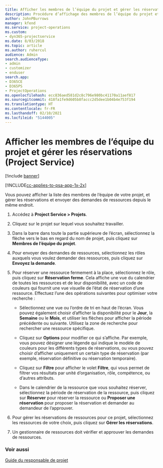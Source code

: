 ```yaml
---
title: Afficher les membres de l’équipe du projet et gérer les réservations
description: Procédure d’affichage des membres de l’équipe du projet et de gestion des réservations dans Project Service
author: JohnPBurrows
manager: kfend
ms.service: project-operations
ms.custom:
- dyn365-projectservice
ms.date: 8/03/2018
ms.topic: article
ms.author: ruhercul
audience: Admin
search.audienceType:
- admin
- customizer
- enduser
search.app:
- D365CE
- D365PS
- ProjectOperations
ms.openlocfilehash: ecc836aed581d2c8c796e980bc41170a11aef817
ms.sourcegitcommit: 418fa1fe9d605b8faccc2d5dee1b04b4e753f194
ms.translationtype: HT
ms.contentlocale: fr-FR
ms.lasthandoff: 02/10/2021
ms.locfileid: "5144005"
---
```

# <a name="view-project-team-members-and-manage-bookings-project-service"></a>Afficher les membres de l’équipe du projet et gérer les réservations (Project Service)

[!include [banner](../includes/psa-now-project-operations.md)]

[!INCLUDE[cc-applies-to-psa-app-1x-2x](../includes/cc-applies-to-psa-app-1x-2x.md)]

Vous pouvez afficher la liste des membres de l’équipe de votre projet, et gérer les réservations et envoyer des demandes de ressources depuis le même endroit.  
  
1.  Accédez à **Project Service > Projets**.  
  
2.  Cliquez sur le projet sur lequel vous souhaitez travailler.  
  
3.  Dans la barre dans toute la partie supérieure de l’écran, sélectionnez la flèche vers le bas en regard du nom de projet, puis cliquez sur **Membres de l’équipe du projet**.  
  
4.  Pour envoyer des demandes de ressources, sélectionnez les rôles auxquels vous voulez demander des ressources, puis cliquez sur **Envoyez la demande**.  
  
5.  Pour réserver une ressource fermement à la place, sélectionnez le rôle, puis cliquez sur **Réservation ferme**. Cela affiche une vue du calendrier de toutes les ressources et de leur disponibilité, avec un code de couleurs qui fournit une vue visuelle de l’état de réservation d’une ressource. Effectuez l’une des opérations suivantes pour optimiser votre recherche :  
  
    -   Sélectionnez une vue ou l’ordre de tri en haut de l’écran. Vous pouvez également choisir d’afficher la disponibilité pour le **Jour**, la **Semaine** ou le **Mois**, et utiliser les flèches pour afficher la période précédente ou suivante. Utilisez la zone de recherche pour rechercher une ressource spécifique.  
  
    -   Cliquez sur **Options** pour modifier ce qui s’affiche. Par exemple, vous pouvez désigner une légende qui indique le modèle de couleurs pour les différents types de réservations, ou vous pouvez choisir d’afficher uniquement un certain type de réservation (par exemple, réservation définitive ou réservation temporaire).  
  
    -   Cliquez sur **Filtre** pour afficher le volet **Filtre**, qui vous permet de filtrer vos résultats par unité d’organisation, rôle, compétence, ou d’autres attributs.  
  
    -   Dans le calendrier de la ressource que vous souhaitez réserver, sélectionnez la période de réservation de la ressource, puis cliquez sur **Réserver** pour réserver la ressource ou **Proposer une réservation** pour proposer la réservation et demander au demandeur de l’approuver.  
  
6.  Pour gérer les réservations de ressources pour ce projet, sélectionnez les ressources de votre choix, puis cliquez sur **Gérer les réservations**.  
  
7.  Un gestionnaire de ressources doit vérifier et approuver les demandes de ressources.  
  
### <a name="see-also"></a>Voir aussi  
 [Guide du responsable de projet](../psa/project-manager-guide.md)
